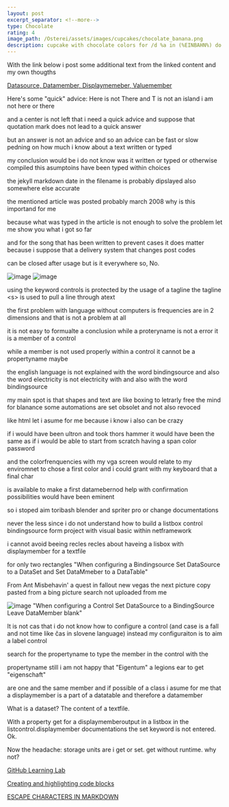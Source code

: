 ```yaml
---
layout: post
excerpt_separator: <!--more-->
type: Chocolate
rating: 4
image_path: /Osterei/assets/images/cupcakes/chocolate_banana.png
description: cupcake with chocolate colors for /d %a in (%EINBAHN%) do dir /b %a
---
```

With the link below i post some additional text from the linked content
and my own thougths

[Datasource, Datamember, Displaymemeber, Valuemember](https://social.msdn.microsoft.com/Forums/windows/en-US/348451bd-f0c8-461e-b62d-eb81dd606318/datasource-datamember-displaymemeber-valuemember?forum=winformsdatacontrols)

Here's some "quick" advice:
Here is not There and T is not an island i am not here or there

and a center is not left that i need a quick advice and suppose that quotation mark
does not lead to a quick answer

but an answer is not an advice and so an advice can be fast or slow
pedning on how much i know about a text written or typed

my conclusion would be i do not know was it written or typed or otherwise compiled
this asumptoins have been typed within choices

the jekyll markdown date in the filename is probably dipslayed also somewhere
else accurate

the mentioned article was posted probably march 2008
why is this importand for me

because what was typed in the article is not enough to solve the problem
let me show you what i got so far

and for the song that has been written to prevent cases
it does matter because i suppose that a delivery system that changes post codes

can be closed after usage but is it everywhere so, No.

![image](https://user-images.githubusercontent.com/75255909/204848237-63905231-ccca-490f-b575-304fcafb1a80.png)
![image](https://user-images.githubusercontent.com/75255909/204848403-79953b9f-deb8-4400-a0b3-6b6af59c755a.png)

using the keyword controls is protected by the usage of a tagline
the tagline \<s\> is used to pull a line through atext

the first problem with language without computers is frequencies are in 2 dimensions
and that is not a problem at all

it is not easy to formualte a conclusion
while a proteryname is not a error it is a member of a control

while a member is not used properly within a control it cannot be a propertyname
maybe

the english language is not explained with the word bindingsource and also
the word electricity is not electricity with and also with the word bindingsource

my main spot is that shapes and text are like boxing to letrarly free the mind for blanance
some automations are set obsolet and not also revoced

like html let
i asume for me because i know i also can be crazy

if i would have been ultron and took thors hammer it would have been the same as if i would
be able to start from scratch having a span color password

and the colorfrenquencies with my vga screen would relate to my enviromnet to chose a first
color and i could grant with my keyboard that a final char

is available to make a first datamebernod
help with confirmation possibilities would have been eminent

so i stoped aim toribash blender and spriter pro
or change documentations

never the less since i do not understand how to build a listbox control bindingsource form project
with visual basic within netframework

i cannot avoid beeing recles
recles about haveing a lisbox with displaymember for a textfile

for only two rectangles
"When configuring a Bindingsource Set DataSource to a DataSet and Set DataMmeber to a DataTable"

From Ant Misbehavin' a quest in fallout new vegas the next picture copy pasted from a bing picture search
not uploaded from me

![image](https://user-images.githubusercontent.com/75255909/204860849-d12db738-fc28-4ed3-88ed-b0df9e25a0fe.png)
"When configuring a Control Set DataSource to a BindingSource Leave DataMember blank"

It is not cas that i do not know how to configure a control (and case is a fall and not time like čas in slovene language)
instead my configuraiton is to aim a label control

search for the propertyname to type the member in the control with the

propertyname
still i am not happy that "Eigentum" a legions ear to get "eigenschaft"

are one and the same member and if possible of a class
i asume for me that a displaymember is a part of a datatable and therefore a datamember

What is a dataset?
The content of a textfile.

With a property get for a displaymemberoutput in a listbox in the listcontrol.displaymember
documentations the set keyword is not entered. Ok.

Now the headache: storage units are i get or set.
get without runtime. why not?

[GitHub Learning Lab](https://github.com/apps/github-learning-lab)

[Creating and highlighting code blocks](https://docs.github.com/en/get-started/writing-on-github/working-with-advanced-formatting/creating-and-highlighting-code-blocks)

[ESCAPE CHARACTERS IN MARKDOWN](https://whatismarkdown.com/how-to-escape-markdown-characters/#:~:text=Markdown%20is%20not%20a%20new%20language%3B%20it%20is,common%20way%20is%20to%20use%20the%20backslash%20character.)
